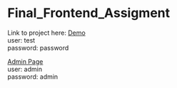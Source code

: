 # Final_Frontend_Assigment

Link to project here:
<a href="http://christiantoledo.wieg17.se/Final_Frontend_Assigment/">Demo</a><br/>
user: test <br/>
password: password <br/>


<a href="http://christiantoledo.wieg17.se/Final_Frontend_Assigment/admin.html">Admin Page</a><br/>
user: admin <br/>
password: admin <br/>

